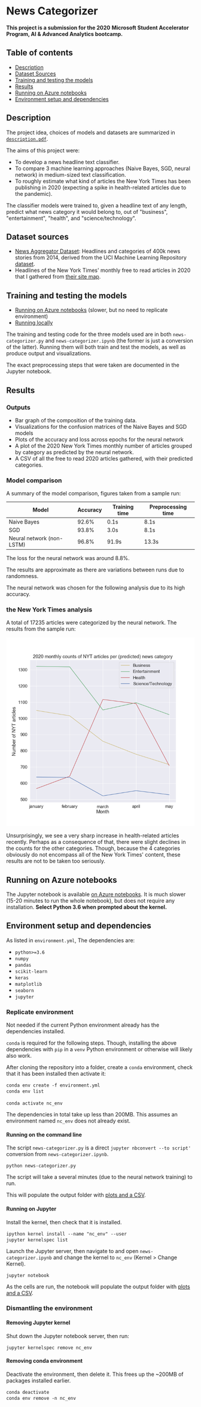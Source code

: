 # News Categorizer

**This project is a submission for the 2020**
**Microsoft Student Accelerator Program, AI & Advanced Analytics bootcamp.**

## Table of contents

* [Description](#description)
* [Dataset Sources](#dataset-sources)
* [Training and testing the models](#training-and-testing-the-models)
* [Results](#results)
* [Running on Azure notebooks](#running-on-azure-notebooks)
* [Environment setup and dependencies](#environment-setup-and-dependencies)

## Description

The project idea, choices of models and datasets are summarized in
[`description.pdf`](tex/description.pdf).

The aims of this project were:

* To develop a news headline text classifier.
* To compare 3 machine learning approaches (Naive Bayes, SGD, neural network)
  in medium-sized text classification.
* To roughly estimate what kind of articles the New York Times has been
  publishing in 2020 (expecting a spike in health-related articles due to the
  pandemic).

The classifier models were trained to, given a headline text of any length,
predict what news category it would belong to, out of "business",
"entertainment", "health", and "science/technology".

## Dataset sources

* [News Aggregator Dataset](https://www.kaggle.com/uciml/news-aggregator-dataset):
  Headlines and categories of 400k news stories from 2014,
  derived from the UCI Machine Learning Repository
  [dataset](http://archive.ics.uci.edu/ml/datasets/News+Aggregator).
* Headlines of the New York Times' monthly free to read articles in 2020 that I
  gathered from [their site map](https://spiderbites.nytimes.com/2020/).

## Training and testing the models

* [Running on Azure notebooks](#running-on-azure-notebooks)
  (slower, but no need to replicate environment)
* [Running locally](#environment-setup-and-dependencies)

The training and testing code for the three models used are
in both `news-categorizer.py` and `news-categorizer.ipynb` (the former is
just a conversion of the latter). Running them will both train and test the
models, as well as produce output and visualizations.

The exact preprocessing steps that were taken are documented in the Jupyter
notebook.

## Results

### Outputs

* Bar graph of the composition of the training data.
* Visualizations for the confusion matrices of the Naive Bayes and SGD models
* Plots of the accuracy and loss across epochs for the neural network
* A plot of the 2020 New York Times monthly number of articles grouped by
  category as predicted by the neural network.
* A CSV of all the free to read 2020 articles gathered, with their predicted
  categories.

### Model comparison

A summary of the model comparison, figures taken from a sample run:

| Model                     | Accuracy | Training time | Preprocessing time |
| ------------------------- | -------- | ------------- | ------------------ |
| Naive Bayes               | 92.6%    | 0.1s          | 8.1s               |
| SGD                       | 93.8%    | 3.0s          | 8.1s               |
| Neural network (non-LSTM) | 96.8%    | 91.9s         | 13.3s              |

The loss for the neural network was around 8.8%.

The results are approximate as there are variations between runs due to
randomness.

The neural network was chosen for the following analysis due to its high
accuracy.

### the New York Times analysis

A total of 17235 articles were categorized by the neural network. The
results from the sample run:

![NYT-monthly-counts](output/sample-run/nyt2020.png)

Unsurprisingly, we see a very sharp increase in health-related articles
recently. Perhaps as a consequence of that, there were slight declines in the
counts for the other categories. Though, because the 4 categories obviously
do not encompass all of the New York Times' content, these results are not to
be taken too seriously.

## Running on Azure notebooks

The Jupyter notebook is available
[on Azure notebooks](https://notebooks.azure.com/jonjau/projects/msa2020-ml-project).
It is much slower (15-20 minutes to run the whole notebook), but does not
require any installation. **Select Python 3.6 when prompted about the kernel.**

## Environment setup and dependencies

As listed in `environment.yml`, The dependencies are:

* `python>=3.6`
* `numpy`
* `pandas`
* `scikit-learn`
* `keras`
* `matplotlib`
* `seaborn`
* `jupyter`

### Replicate environment

Not needed if the current Python environment already has the dependencies
installed.

`conda` is required for the following steps. Though, installing the above
dependencies with `pip` in a `venv` Python environment or otherwise will
likely also work.

After cloning the repository into a folder, create a `conda` environment,
check that it has been installed then activate it:

```_
conda env create -f environment.yml
conda env list

conda activate nc_env
```

The dependencies in total take up less than 200MB. This assumes an
environment named `nc_env` does not already exist.

#### Running on the command line

The script `news-categorizer.py` is a direct
`jupyter nbconvert --to script'` conversion from
`news-categorizer.ipynb`.

```_
python news-categorizer.py
```

The script will take a several minutes (due to the neural network training)
to run.

This will populate the output folder with [plots and a CSV](#outputs).

#### Running on Jupyter

Install the kernel, then check that it is installed.

```_
ipython kernel install --name "nc_env" --user
jupyter kernelspec list
```

Launch the Jupyter server, then navigate to and open `news-categorizer.ipynb`
and change the kernel to `nc_env` (Kernel > Change Kernel).

```_
jupyter notebook
```

As the cells are run, the notebook will populate the output folder
with [plots and a CSV](#outputs).

### Dismantling the environment

#### Removing Jupyter kernel

Shut down the Jupyter notebook server, then run:

```_
jupyter kernelspec remove nc_env
```

#### Removing conda environment

Deactivate the environment, then delete it. This frees up the ~200MB of
packages installed earlier.

```_
conda deactivate
conda env remove -n nc_env
```
